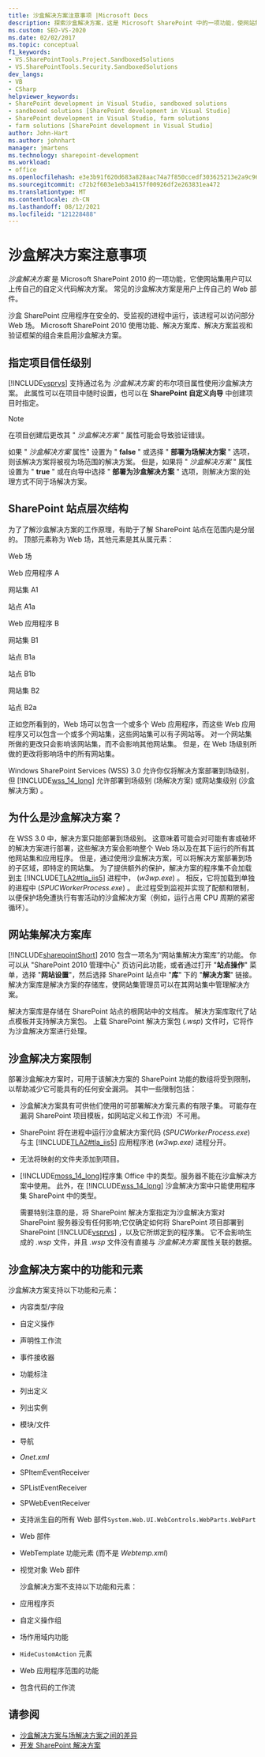 ```yaml
---
title: 沙盒解决方案注意事项 |Microsoft Docs
description: 探索沙盒解决方案，这是 Microsoft SharePoint 中的一项功能，使网站集用户可以上传自己的自定义代码解决方案。
ms.custom: SEO-VS-2020
ms.date: 02/02/2017
ms.topic: conceptual
f1_keywords:
- VS.SharePointTools.Project.SandboxedSolutions
- VS.SharePointTools.Security.SandboxedSolutions
dev_langs:
- VB
- CSharp
helpviewer_keywords:
- SharePoint development in Visual Studio, sandboxed solutions
- sandboxed solutions [SharePoint development in Visual Studio]
- SharePoint development in Visual Studio, farm solutions
- farm solutions [SharePoint development in Visual Studio]
author: John-Hart
ms.author: johnhart
manager: jmartens
ms.technology: sharepoint-development
ms.workload:
- office
ms.openlocfilehash: e3e3b91f620d683a828aac74a7f850ccedf303625213e2a9c961a9b8def61c92
ms.sourcegitcommit: c72b2f603e1eb3a4157f00926df2e263831ea472
ms.translationtype: MT
ms.contentlocale: zh-CN
ms.lasthandoff: 08/12/2021
ms.locfileid: "121228488"
---
```

# <a name="sandboxed-solution-considerations"></a>沙盒解决方案注意事项
  *沙盒解决方案* 是 Microsoft SharePoint 2010 的一项功能，它使网站集用户可以上传自己的自定义代码解决方案。 常见的沙盒解决方案是用户上传自己的 Web 部件。

 沙盒 SharePoint 应用程序在安全的、受监视的进程中运行，该进程可以访问部分 Web 场。 Microsoft SharePoint 2010 使用功能、解决方案库、解决方案监视和验证框架的组合来启用沙盒解决方案。

## <a name="specify-project-trust-level"></a>指定项目信任级别
 [!INCLUDE[vsprvs](../sharepoint/includes/vsprvs-md.md)] 支持通过名为 *沙盒解决方案* 的布尔项目属性使用沙盒解决方案。 此属性可以在项目中随时设置，也可以在 **SharePoint 自定义向导** 中创建项目时指定。

> [!NOTE]
> 在项目创建后更改其 " *沙盒解决方案* " 属性可能会导致验证错误。

 如果 " *沙盒解决方案* 属性" 设置为 " **false** " 或选择 " **部署为场解决方案** " 选项，则该解决方案将被视为场范围的解决方案。 但是，如果将 " *沙盒解决方案* " 属性设置为 " **true** " 或在向导中选择 " **部署为沙盒解决方案** " 选项，则解决方案的处理方式不同于场解决方案。

## <a name="sharepoint-site-hierarchy"></a>SharePoint 站点层次结构
 为了了解沙盒解决方案的工作原理，有助于了解 SharePoint 站点在范围内是分层的。 顶部元素称为 Web 场，其他元素是其从属元素：

 Web 场

 Web 应用程序 A

 网站集 A1

 站点 A1a

 Web 应用程序 B

 网站集 B1

 站点 B1a

 站点 B1b

 网站集 B2

 站点 B2a

 正如您所看到的，Web 场可以包含一个或多个 Web 应用程序，而这些 Web 应用程序又可以包含一个或多个网站集，这些网站集可以有子网站等。 对一个网站集所做的更改只会影响该网站集，而不会影响其他网站集。 但是，在 Web 场级别所做的更改将影响场中的所有网站集。

 Windows SharePoint Services (WSS) 3.0 允许你仅将解决方案部署到场级别，但 [!INCLUDE[wss_14_long](../sharepoint/includes/wss-14-long-md.md)] 允许部署到场级别 (场解决方案) 或网站集级别 (沙盒解决方案) 。

## <a name="why-sandboxed-solutions"></a>为什么是沙盒解决方案？
 在 WSS 3.0 中，解决方案只能部署到场级别。 这意味着可能会对可能有害或破坏的解决方案进行部署，这些解决方案会影响整个 Web 场以及在其下运行的所有其他网站集和应用程序。 但是，通过使用沙盒解决方案，可以将解决方案部署到场的子区域，即特定的网站集。 为了提供额外的保护，解决方案的程序集不会加载到主 [!INCLUDE[TLA2#tla_iis5](../sharepoint/includes/tla2sharptla-iis5-md.md)] 进程中， (*w3wp.exe*) 。 相反，它将加载到单独的进程中 (*SPUCWorkerProcess.exe*) 。 此过程受到监视并实现了配额和限制，以便保护场免遭执行有害活动的沙盒解决方案（例如，运行占用 CPU 周期的紧密循环）。

## <a name="site-collection-solution-gallery"></a>网站集解决方案库
 [!INCLUDE[sharepointShort](../sharepoint/includes/sharepointshort-md.md)] 2010 包含一项名为“网站集解决方案库”的功能。 你可以从 "SharePoint 2010 管理中心" 页访问此功能，或者通过打开 "**站点操作**" 菜单，选择 "**网站设置**"，然后选择 SharePoint 站点中 "**库**" 下的 "**解决方案**" 链接。 解决方案库是解决方案的存储库，使网站集管理员可以在其网站集中管理解决方案。

 解决方案库是存储在 SharePoint 站点的根网站中的文档库。 解决方案库取代了站点模板并支持解决方案包。 上载 SharePoint 解决方案包 (*.wsp*) 文件时，它将作为沙盒解决方案进行处理。

## <a name="sandboxed-solution-limitations"></a>沙盒解决方案限制
 部署沙盒解决方案时，可用于该解决方案的 SharePoint 功能的数组将受到限制，以帮助减少它可能具有的任何安全漏洞。 其中一些限制包括：

- 沙盒解决方案具有可供他们使用的可部署解决方案元素的有限子集。 可能存在漏洞 SharePoint 项目模板，如网站定义和工作流）不可用。

- SharePoint 将在进程中运行沙盒解决方案代码 (*SPUCWorkerProcess.exe*) 与主 [!INCLUDE[TLA2#tla_iis5](../sharepoint/includes/tla2sharptla-iis5-md.md)] 应用程序池 (*w3wp.exe)* 进程分开。

- 无法将映射的文件夹添加到项目。

- [!INCLUDE[moss_14_long](../sharepoint/includes/moss-14-long-md.md)]程序集 Office 中的类型。服务器不能在沙盒解决方案中使用。 此外，在 [!INCLUDE[wss_14_long](../sharepoint/includes/wss-14-long-md.md)] 沙盒解决方案中只能使用程序集 SharePoint 中的类型。

  需要特别注意的是，将 SharePoint 解决方案指定为沙盒解决方案对 SharePoint 服务器没有任何影响;它仅确定如何将 SharePoint 项目部署到 SharePoint [!INCLUDE[vsprvs](../sharepoint/includes/vsprvs-md.md)] ，以及它所绑定到的程序集。 它不会影响生成的 *.wsp* 文件，并且 *.wsp* 文件没有直接与 *沙盒解决方案* 属性关联的数据。

## <a name="capabilities-and-elements-in-sandboxed-solutions"></a>沙盒解决方案中的功能和元素
 沙盒解决方案支持以下功能和元素：

- 内容类型/字段

- 自定义操作

- 声明性工作流

- 事件接收器

- 功能标注

- 列出定义

- 列出实例

- 模块/文件

- 导航

- *Onet.xml*

- SPItemEventReceiver

- SPListEventReceiver

- SPWebEventReceiver

- 支持派生自的所有 Web 部件`System.Web.UI.WebControls.WebParts.WebPart`

- Web 部件

- WebTemplate 功能元素 (而不是 *Webtemp.xml*) 

- 视觉对象 Web 部件

  沙盒解决方案不支持以下功能和元素：

- 应用程序页

- 自定义操作组

- 场作用域内功能

- `HideCustomAction` 元素

- Web 应用程序范围的功能

- 包含代码的工作流

## <a name="see-also"></a>请参阅
- [沙盒解决方案与场解决方案之间的差异](../sharepoint/differences-between-sandboxed-and-farm-solutions.md)
- [开发 SharePoint 解决方案](../sharepoint/developing-sharepoint-solutions.md)

